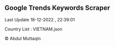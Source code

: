 

## Google Trends Keywords Scraper 
 
Last Update 18-12-2022 , 22:39:01

Country List :
VIETNAM.json



© Abdul Muttaqin 
